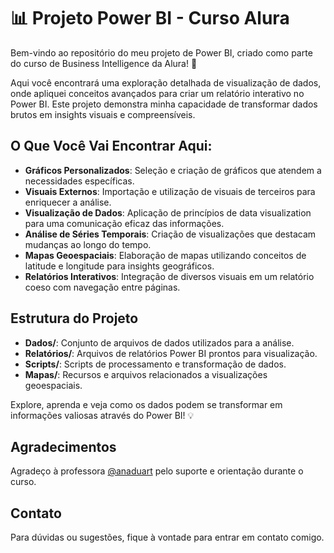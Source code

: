 # 📊 Projeto Power BI - Curso Alura

Bem-vindo ao repositório do meu projeto de Power BI, criado como parte do curso de Business Intelligence da Alura! 🚀

Aqui você encontrará uma exploração detalhada de visualização de dados, onde apliquei conceitos avançados para criar um relatório interativo no Power BI. Este projeto demonstra minha capacidade de transformar dados brutos em insights visuais e compreensíveis.

## O Que Você Vai Encontrar Aqui:

- **Gráficos Personalizados**: Seleção e criação de gráficos que atendem a necessidades específicas.
- **Visuais Externos**: Importação e utilização de visuais de terceiros para enriquecer a análise.
- **Visualização de Dados**: Aplicação de princípios de data visualization para uma comunicação eficaz das informações.
- **Análise de Séries Temporais**: Criação de visualizações que destacam mudanças ao longo do tempo.
- **Mapas Geoespaciais**: Elaboração de mapas utilizando conceitos de latitude e longitude para insights geográficos.
- **Relatórios Interativos**: Integração de diversos visuais em um relatório coeso com navegação entre páginas.

## Estrutura do Projeto

- **Dados/**: Conjunto de arquivos de dados utilizados para a análise.
- **Relatórios/**: Arquivos de relatórios Power BI prontos para visualização.
- **Scripts/**: Scripts de processamento e transformação de dados.
- **Mapas/**: Recursos e arquivos relacionados a visualizações geoespaciais.

Explore, aprenda e veja como os dados podem se transformar em informações valiosas através do Power BI! 💡

## Agradecimentos

Agradeço à professora [@anaduart](https://github.com/anaduart) pelo suporte e orientação durante o curso.

## Contato

Para dúvidas ou sugestões, fique à vontade para entrar em contato comigo.
